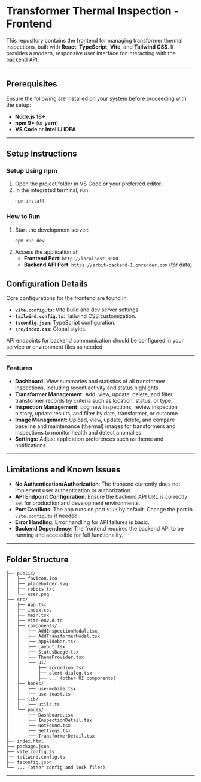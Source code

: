 # Transformer Thermal Inspection - Frontend

This repository contains the frontend for managing transformer thermal inspections, built with **React**, **TypeScript**, **Vite**, and **Tailwind CSS**. It provides a modern, responsive user interface for interacting with the backend API.

-----

## Prerequisites

Ensure the following are installed on your system before proceeding with the setup:

* **Node.js 18+**
* **npm 9+** (or **yarn**)
* **VS Code** or **IntelliJ IDEA**

-----

## Setup Instructions

### Setup Using npm

1. Open the project folder in VS Code or your preferred editor.
2. In the integrated terminal, run:
    ```powershell
    npm install
    ```

### How to Run

1. Start the development server:
    ```powershell
    npm run dev
    ```
2. Access the application at:
    * **Frontend Port**: `http://localhost:8080`
    * **Backend API Port**: `https://arbit-backend-1.onrender.com` (for data)


## Configuration Details

Core configurations for the frontend are found in:

* **`vite.config.ts`**: Vite build and dev server settings.
* **`tailwind.config.ts`**: Tailwind CSS customization.
* **`tsconfig.json`**: TypeScript configuration.
* **`src/index.css`**: Global styles.

API endpoints for backend communication should be configured in your service or environment files as needed.

-----

### Features

- **Dashboard:** View summaries and statistics of all transformer inspections, including recent activity and status highlights.
- **Transformer Management:** Add, view, update, delete, and filter transformer records by criteria such as location, status, or type.
- **Inspection Management:** Log new inspections, review inspection history, update results, and filter by date, transformer, or outcome.
- **Image Management:** Upload, view, update, delete, and compare baseline and maintenance (thermal) images for transformers and inspections to monitor health and detect anomalies.
- **Settings:** Adjust application preferences such as theme and notifications.

-----

## Limitations and Known Issues

* **No Authentication/Authorization**: The frontend currently does not implement user authentication or authorization.
* **API Endpoint Configuration**: Ensure the backend API URL is correctly set for production and development environments.
* **Port Conflicts**: The app runs on port `5173` by default. Change the port in `vite.config.ts` if needed.
* **Error Handling**: Error handling for API failures is basic.
* **Backend Dependency**: The frontend requires the backend API to be running and accessible for full functionality.

-----

## Folder Structure

```
├── public/
│   ├── favicon.ico
│   ├── placeholder.svg
│   ├── robots.txt
│   └── user.png
├── src/
│   ├── App.tsx
│   ├── index.css
│   ├── main.tsx
│   ├── vite-env.d.ts
│   ├── components/
│   │   ├── AddInspectionModal.tsx
│   │   ├── AddTransformerModal.tsx
│   │   ├── AppSidebar.tsx
│   │   ├── Layout.tsx
│   │   ├── StatusBadge.tsx
│   │   ├── ThemeProvider.tsx
│   │   └── ui/
│   │       ├── accordion.tsx
│   │       ├── alert-dialog.tsx
│   │       ├── ... (other UI components)
│   ├── hooks/
│   │   ├── use-mobile.tsx
│   │   └── use-toast.ts
│   ├── lib/
│   │   └── utils.ts
│   └── pages/
│       ├── Dashboard.tsx
│       ├── InspectionDetail.tsx
│       ├── NotFound.tsx
│       ├── Settings.tsx
│       └── TransformerDetail.tsx
├── index.html
├── package.json
├── vite.config.ts
├── tailwind.config.ts
├── tsconfig.json
└── ... (other config and lock files)
```

-----

